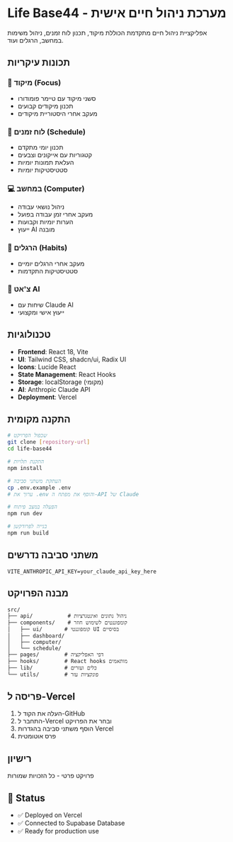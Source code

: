# Life Base44 - מערכת ניהול חיים אישית
<!-- Trigger new deploy -->

אפליקציית ניהול חיים מתקדמת הכוללת מיקוד, תכנון לוח זמנים, ניהול משימות במחשב, הרגלים ועוד.

## תכונות עיקריות

### 🎯 מיקוד (Focus)
- סשני מיקוד עם טיימר פומודורו
- תכנון מיקודים קבועים
- מעקב אחרי היסטוריית מיקודים

### 📅 לוח זמנים (Schedule)
- תכנון יומי מתקדם
- קטגוריות עם אייקונים וצבעים
- העלאת תמונות יומיות
- סטטיסטיקות יומיות

### 💻 במחשב (Computer)
- ניהול נושאי עבודה
- מעקב אחרי זמן עבודה בפועל
- הערות יומיות וקבועות
- ייעוץ AI מובנה

### 🔄 הרגלים (Habits)
- מעקב אחרי הרגלים יומיים
- סטטיסטיקות התקדמות

### 💬 צ'אט AI
- שיחות עם Claude AI
- ייעוץ אישי ומקצועי

## טכנולוגיות

- **Frontend**: React 18, Vite
- **UI**: Tailwind CSS, shadcn/ui, Radix UI
- **Icons**: Lucide React
- **State Management**: React Hooks
- **Storage**: localStorage (מקומי)
- **AI**: Anthropic Claude API
- **Deployment**: Vercel

## התקנה מקומית

```bash
# שכפול הפרויקט
git clone [repository-url]
cd life-base44

# התקנת תלויות
npm install

# העתקת משתני סביבה
cp .env.example .env
# ערוך את .env והוסף את מפתח ה-API של Claude

# הפעלה במצב פיתוח
npm run dev

# בנייה לפרודקשן
npm run build
```

## משתני סביבה נדרשים

```env
VITE_ANTHROPIC_API_KEY=your_claude_api_key_here
```

## מבנה הפרויקט

```
src/
├── api/           # ניהול נתונים ואינטגרציות
├── components/    # קומפוננטים לשימוש חוזר
│   ├── ui/       # קומפוננטי UI בסיסיים
│   ├── dashboard/
│   ├── computer/
│   └── schedule/
├── pages/        # דפי האפליקציה
├── hooks/        # React hooks מותאמים
├── lib/          # כלים ועזרים
└── utils/        # פונקציות עזר
```

## פריסה ל-Vercel

1. העלה את הקוד ל-GitHub
2. התחבר ל-Vercel ובחר את הפרויקט
3. הוסף משתני סביבה בהגדרות Vercel
4. פרס אוטומטית

## רישיון

פרויקט פרטי - כל הזכויות שמורות

## 🚀 Status
- ✅ Deployed on Vercel
- ✅ Connected to Supabase Database
- ✅ Ready for production use
